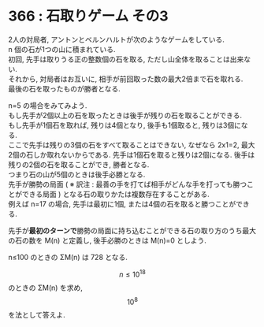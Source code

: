 # 366 : 石取りゲーム その3

2人の対局者, アントンとベルンハルトが次のようなゲームをしている.  
n 個の石が1つの山に積まれている.  
初回, 先手は取りうる正の整数個の石を取る, ただし山全体を取ることは出来ない.  
それから, 対局者はお互いに, 相手が前回取った数の最大2倍まで石を取れる.  
最後の石を取ったものが勝者となる.

n=5 の場合をみてみよう.  
もし先手が2個以上の石を取ったときは後手が残りの石を取ることができる.  
もし先手が1個石を取れば, 残りは4個となり, 後手も1個取ると, 残りは3個になる.  
ここで先手は残りの3個の石をすべて取ることはできない, なぜなら 2x1=2, 最大2個の石しか取れないからである. 先手は1個石を取ると残りは2個になる. 後手は残りの2個の石を取ることができ, 勝者となる.  
つまり石の山が5個のときは後手必勝となる.  
先手が勝勢の局面 \( ※ 訳注 : 最善の手を打てば相手がどんな手を打っても勝つことができる局面 \) となる石の取りかたは複数存在することがある.  
例えば n=17 の場合, 先手は最初に1個, または4個の石を取ると勝つことができる.

先手が**最初のターンで**勝勢の局面に持ち込むことができる石の取り方のうち最大の石の数を M\(n\) と定義し, 後手必勝のときは M\(n\)=0 としよう.

n≤100 のときの ΣM\(n\) は 728 となる.

$$n≤10^{18}$$のときの ΣM\(n\) を求め,$$10^8$$を法として答えよ.


